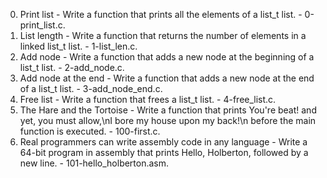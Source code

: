 0. Print list - Write a function that prints all the elements of a list_t list. - 0-print_list.c.
1. List length - Write a function that returns the number of elements in a linked list_t list. - 1-list_len.c.
2. Add node - Write a function that adds a new node at the beginning of a list_t list. - 2-add_node.c.
3. Add node at the end - Write a function that adds a new node at the end of a list_t list. - 3-add_node_end.c.
4. Free list - Write a function that frees a list_t list. - 4-free_list.c.
5. The Hare and the Tortoise - Write a function that prints You're beat! and yet, you must allow,\nI bore my house upon my back!\n before the main function is executed. - 100-first.c.
6. Real programmers can write assembly code in any language - Write a 64-bit program in assembly that prints Hello, Holberton, followed by a new line. - 101-hello_holberton.asm.
